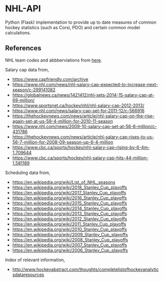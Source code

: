 # NHL-API

Python (Flask) implementation to provide up to date measures of common hockey statistics (such as Corsi, PDO) and certain common model calculations.

## References
NHL team codes and abbberviations from <a href="https://en.wikipedia.org/wiki/Template:NHL_team_abbreviations">here</a>.

Salary cap data from,
 - <a href="https://www.capfriendly.com/archive">https://www.capfriendly.com/archive</a>
 - <a href="https://www.nhl.com/news/nhl-salary-cap-expected-to-increase-next-season/c-299141082">https://www.nhl.com/news/nhl-salary-cap-expected-to-increase-next-season/c-299141082</a>
 - <a href="https://globalnews.ca/news/1421412/nhl-sets-2014-15-salary-cap-at-69-million/">https://globalnews.ca/news/1421412/nhl-sets-2014-15-salary-cap-at-69-million/</a>
 - <a href="https://www.sportsnet.ca/hockey/nhl/nhl-salary-cap-2012-2013/">https://www.sportsnet.ca/hockey/nhl/nhl-salary-cap-2012-2013/</a>
 - <a href="https://www.nhl.com/news/salary-cap-set-for-2011-12/c-566916">https://www.nhl.com/news/salary-cap-set-for-2011-12/c-566916</a>
 - <a href="https://thehockeynews.com/news/article/nhl-salary-cap-on-the-rise-again-set-at-us-59-4-million-for-2010-11-season">https://thehockeynews.com/news/article/nhl-salary-cap-on-the-rise-again-set-at-us-59-4-million-for-2010-11-season</a>
 - <a href="https://www.nhl.com/news/2009-10-salary-cap-set-at-56-8-million/c-431786">https://www.nhl.com/news/2009-10-salary-cap-set-at-56-8-million/c-431786</a>
 - <a href="https://thehockeynews.com/news/article/nhl-salary-cap-rises-to-us-56-7-million-for-2008-09-season-up-6-4-million">https://thehockeynews.com/news/article/nhl-salary-cap-rises-to-us-56-7-million-for-2008-09-season-up-6-4-million</a>
 - <a href="https://www.cbc.ca/sports/hockey/nhl-salary-cap-rising-by-6-4m-1.709644">https://www.cbc.ca/sports/hockey/nhl-salary-cap-rising-by-6-4m-1.709644</a>
 - <a href="https://www.cbc.ca/sports/hockey/nhl-salary-cap-hits-44-million-1.581189">https://www.cbc.ca/sports/hockey/nhl-salary-cap-hits-44-million-1.581189</a>

Scheduling data from,
- <a href="https://en.wikipedia.org/wiki/List_of_NHL_seasons">https://en.wikipedia.org/wiki/List_of_NHL_seasons</a>
- <a href="https://en.wikipedia.org/wiki/2018_Stanley_Cup_playoffs">https://en.wikipedia.org/wiki/2018_Stanley_Cup_playoffs</a>
- <a href="https://en.wikipedia.org/wiki/2017_Stanley_Cup_playoffs">https://en.wikipedia.org/wiki/2017_Stanley_Cup_playoffs</a>
- <a href="https://en.wikipedia.org/wiki/2016_Stanley_Cup_playoffs">https://en.wikipedia.org/wiki/2016_Stanley_Cup_playoffs</a>
- <a href="https://en.wikipedia.org/wiki/2015_Stanley_Cup_playoffs">https://en.wikipedia.org/wiki/2015_Stanley_Cup_playoffs</a>
- <a href="https://en.wikipedia.org/wiki/2014_Stanley_Cup_playoffs">https://en.wikipedia.org/wiki/2014_Stanley_Cup_playoffs</a>
- <a href="https://en.wikipedia.org/wiki/2013_Stanley_Cup_playoffs">https://en.wikipedia.org/wiki/2013_Stanley_Cup_playoffs</a>
- <a href="https://en.wikipedia.org/wiki/2012_Stanley_Cup_playoffs">https://en.wikipedia.org/wiki/2012_Stanley_Cup_playoffs</a>
- <a href="https://en.wikipedia.org/wiki/2011_Stanley_Cup_playoffs">https://en.wikipedia.org/wiki/2011_Stanley_Cup_playoffs</a>
- <a href="https://en.wikipedia.org/wiki/2010_Stanley_Cup_playoffs">https://en.wikipedia.org/wiki/2010_Stanley_Cup_playoffs</a>
- <a href="https://en.wikipedia.org/wiki/2009_Stanley_Cup_playoffs">https://en.wikipedia.org/wiki/2009_Stanley_Cup_playoffs</a>
- <a href="https://en.wikipedia.org/wiki/2008_Stanley_Cup_playoffs">https://en.wikipedia.org/wiki/2008_Stanley_Cup_playoffs</a>
- <a href="https://en.wikipedia.org/wiki/2007_Stanley_Cup_playoffs">https://en.wikipedia.org/wiki/2007_Stanley_Cup_playoffs</a>
- <a href="https://en.wikipedia.org/wiki/2006_Stanley_Cup_playoffs">https://en.wikipedia.org/wiki/2006_Stanley_Cup_playoffs</a>

Index of relevant information,
- <a href="http://www.hockeyabstract.com/thoughts/completelistofhockeyanalyticsdataresources">http://www.hockeyabstract.com/thoughts/completelistofhockeyanalyticsdataresources</a>